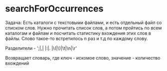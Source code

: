 # searchForOccurrences
Задача:
Есть каталоги с текстовыми файлами, и есть отдельный файл со списком слов.
Нужно прочитать список слов, а потом пройтись по всем каталогам и файлам и посчитать статистику вхождения этих слов в файлы.
Слово такое-то встретилось n раз и т.д по каждому слову.

Разделители - ';|,| |:|. |\\(|\\)|\\t|\\n|\\r'

Возвращает словарь, где ключ - искомое слово, значение - количество вхождений
